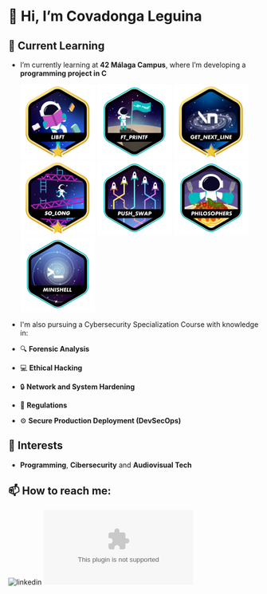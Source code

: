 # 👋 Hi, I’m Covadonga Leguina

## 🚀 Current Learning
- I’m currently learning at **42 Málaga Campus**, where I’m developing a **programming project in C**
  
  ![libft](https://github.com/Covs77/Covs77/blob/main/fotos_Github/libftm.png)
  ![ft_printfe](https://github.com/Covs77/Covs77/blob/main/fotos_Github/ft_printfe.png)
  ![get_next_line](https://github.com/Covs77/Covs77/blob/main/fotos_Github/get_next_linem.png)
  ![so_long](https://github.com/Covs77/Covs77/blob/main/fotos_Github/so_longm.png)
  ![push_swap](https://github.com/Covs77/Covs77/blob/main/fotos_Github/push_swape.png)
  ![philosophers](https://github.com/Covs77/Covs77/blob/main/fotos_Github/philosopherse.png)
  ![minishell](https://github.com/Covs77/Covs77/blob/main/fotos_Github/minishell.png)

- I'm also pursuing a Cybersecurity Specialization Course with knowledge in:

- 🔍 **Forensic Analysis**
- 💻 **Ethical Hacking**
- 🔒 **Network and System Hardening**
- 📜 **Regulations**
- ⚙️ **Secure Production Deployment (DevSecOps)**

## 👀 Interests
- **Programming**, **Cibersecurity** and **Audiovisual Tech**

## 📫 How to reach me:
  ![[linkedin](https://github.com/Covs77/Covs77/blob/main/fotos_Github/linkedin.png)](https://www.linkedin.com/in/covadonga-leguina/)
  ![[email](https://github.com/Covs77/Covs77/blob/main/fotos_Github/email.png)](cova_leguina@hotmail.com)


